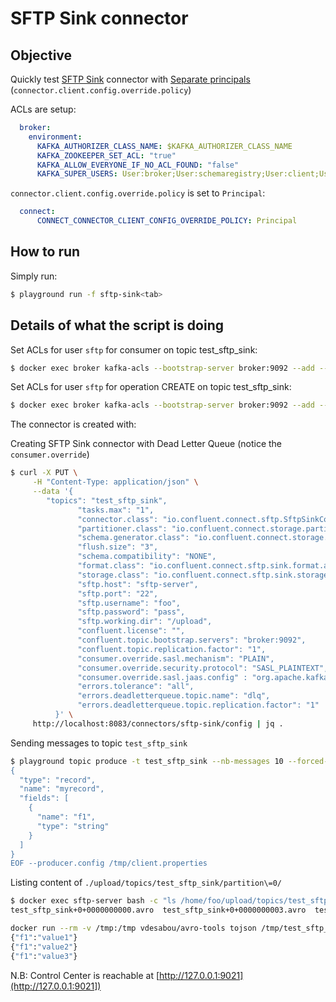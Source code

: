 # SFTP Sink connector

## Objective

Quickly test [SFTP Sink](https://docs.confluent.io/current/connect/kafka-connect-sftp/sink-connector/index.html#quick-start) connector with [Separate principals](https://docs.confluent.io/current/connect/security.html#separate-principals) (`connector.client.config.override.policy`)

ACLs are setup:

```yml
  broker:
    environment:
      KAFKA_AUTHORIZER_CLASS_NAME: $KAFKA_AUTHORIZER_CLASS_NAME
      KAFKA_ZOOKEEPER_SET_ACL: "true"
      KAFKA_ALLOW_EVERYONE_IF_NO_ACL_FOUND: "false"
      KAFKA_SUPER_USERS: User:broker;User:schemaregistry;User:client;User:connect
```

`connector.client.config.override.policy` is set to `Principal`:

```yml
  connect:
      CONNECT_CONNECTOR_CLIENT_CONFIG_OVERRIDE_POLICY: Principal
```



## How to run

Simply run:

```bash
$ playground run -f sftp-sink<tab>
```

## Details of what the script is doing

Set ACLs for user `sftp` for consumer on topic test_sftp_sink:

```bash
$ docker exec broker kafka-acls --bootstrap-server broker:9092 --add --allow-principal User:sftp --consumer --topic test_sftp_sink --group connect-sftp-sink
```

Set ACLs for user `sftp` for operation CREATE on topic test_sftp_sink:

```bash
$ docker exec broker kafka-acls --bootstrap-server broker:9092 --add --allow-principal User:sftp --operation CREATE --topic test_sftp_sink
```

The connector is created with:

Creating SFTP Sink connector with Dead Letter Queue (notice the `consumer.override`)

```bash
$ curl -X PUT \
     -H "Content-Type: application/json" \
     --data '{
        "topics": "test_sftp_sink",
               "tasks.max": "1",
               "connector.class": "io.confluent.connect.sftp.SftpSinkConnector",
               "partitioner.class": "io.confluent.connect.storage.partitioner.DefaultPartitioner",
               "schema.generator.class": "io.confluent.connect.storage.hive.schema.DefaultSchemaGenerator",
               "flush.size": "3",
               "schema.compatibility": "NONE",
               "format.class": "io.confluent.connect.sftp.sink.format.avro.AvroFormat",
               "storage.class": "io.confluent.connect.sftp.sink.storage.SftpSinkStorage",
               "sftp.host": "sftp-server",
               "sftp.port": "22",
               "sftp.username": "foo",
               "sftp.password": "pass",
               "sftp.working.dir": "/upload",
               "confluent.license": "",
               "confluent.topic.bootstrap.servers": "broker:9092",
               "confluent.topic.replication.factor": "1",
               "consumer.override.sasl.mechanism": "PLAIN",
               "consumer.override.security.protocol": "SASL_PLAINTEXT",
               "consumer.override.sasl.jaas.config" : "org.apache.kafka.common.security.plain.PlainLoginModule required username=\"sftp\" password=\"sftp-secret\";",
               "errors.tolerance": "all",
               "errors.deadletterqueue.topic.name": "dlq",
               "errors.deadletterqueue.topic.replication.factor": "1"
          }' \
     http://localhost:8083/connectors/sftp-sink/config | jq .
```

Sending messages to topic `test_sftp_sink`

```bash
$ playground topic produce -t test_sftp_sink --nb-messages 10 --forced-value '{"f1":"value%g"}' << 'EOF'
{
  "type": "record",
  "name": "myrecord",
  "fields": [
    {
      "name": "f1",
      "type": "string"
    }
  ]
}
EOF --producer.config /tmp/client.properties
```

Listing content of `./upload/topics/test_sftp_sink/partition\=0/`

```bash
$ docker exec sftp-server bash -c "ls /home/foo/upload/topics/test_sftp_sink/partition\=0/"
test_sftp_sink+0+0000000000.avro  test_sftp_sink+0+0000000003.avro  test_sftp_sink+0+0000000006.avro  test_sftp_sink+0+0000000009.avro
```

```bash
docker run --rm -v /tmp:/tmp vdesabou/avro-tools tojson /tmp/test_sftp_sink+0+0000000000.avro
{"f1":"value1"}
{"f1":"value2"}
{"f1":"value3"}
```

N.B: Control Center is reachable at [http://127.0.0.1:9021](http://127.0.0.1:9021])
